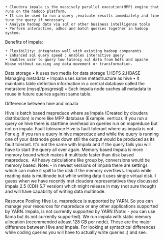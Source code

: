 	• Cloudera impala is the massively parallel execution(MPP) engine that runs on the hadoop platform.
	• It can be used to run a query ,evaluate results immediately and fine tune the query if necessary
	• Analyze hadoop data via sql or other business intelligence tools
	• Perform interactive, adhoc and batch queries together in hadoop system.
	
Benefits of impala:
	
	• Flexibility: integrates well with existing hadoop components
	• Enhanced sql query speed : enables interactive query
	• Enables user to query low latency sql data from hdfs and apache hbase without causing any data movement or transformation.

Data storage
	• It uses two media for data storage 1.HDFS 2.HBASE
Managing metadata
	• Impala uses same metastructure as hive
	• It maintains table definition information in a central database called the metastore (mysql/posgresql)
	• Each impala node caches all metadata to reuse in future queries against same table.

	
Difference between hive and impala

Hive is batch based mapreduce where as Impala (Created by cloudera distribution) is more like MPP database (Example. vertica).
If you run a query on hive there is starttime overhead on queries run on mapreduce but not on impala.
Fault tolerance
Hive is fault tolerant where as impala is not. For e.g. if you run a query in hive mapreduce and while the query is running one of your datanode goes down still the output would be produced as its fault tolerant. It's not the same with Impala and if the query fails you will have to start the query all over again.
Memory based
Impala is more memory bound which makes it multitude faster than disk based mapreduce.  All heavy calculations like group by, conversions would be memory based.
Note: - in newest versions of impala there are settings which can make it spill to the disk if the memory overflows.
Impala while reading data is multinode but while writing data it uses single virtual disk. I guess when we have recently met cloudera representatives they discussed impala 2.5 (CDH 5.7 version) which might release in may (not sure though) and will have capability of writing data multinode.

Resource Pooling
Hive i.e. mapreduce is supported by YARN. So you can manage your resources for mapreduce or any other applications supported by YARN. Impala, is not currently supported by YARN (Note: - you can use llama but its not currently supported).
We run impala with static memory allocation (recommended atleast 128 GB per node).
These are the major difference between Hive and Impala. For looking at syntactical differences while coding queries you will have to actually write queries :) and see.
